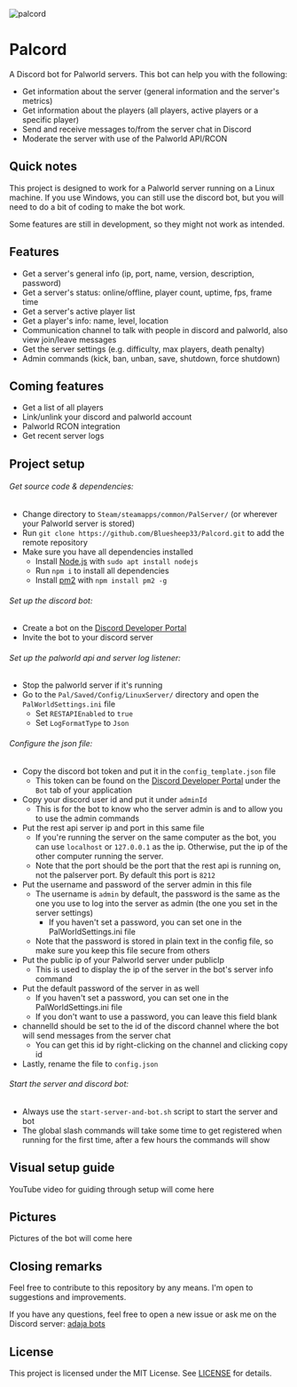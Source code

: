 ![palcord](https://github.com/Bluesheep33/Palcord/assets/75695506/585452ff-0e7a-43ff-9155-d74b8f9cc5bc)

# Palcord
A Discord bot for Palworld servers.
This bot can help you with the following:
- Get information about the server (general information and the server's metrics)
- Get information about the players (all players, active players or a specific player)
- Send and receive messages to/from the server chat in Discord
- Moderate the server with use of the Palworld API/RCON


## Quick notes
This project is designed to work for a Palworld server running on a Linux machine.
If you use Windows, you can still use the discord bot, but you will need to do a bit of coding to make the bot work.

Some features are still in development, so they might not work as intended.


## Features
- Get a server's general info (ip, port, name, version, description, password)
- Get a server's status: online/offline, player count, uptime, fps, frame time
- Get a server's active player list
- Get a player's info: name, level, location
- Communication channel to talk with people in discord and palworld, also view join/leave messages
- Get the server settings (e.g. difficulty, max players, death penalty)
- Admin commands (kick, ban, unban, save, shutdown, force shutdown)


## Coming features
- Get a list of all players
- Link/unlink your discord and palworld account
- Palworld RCON integration
- Get recent server logs


## Project setup
###### Get source code & dependencies:
- Change directory to `Steam/steamapps/common/PalServer/` (or wherever your Palworld server is stored)
- Run `git clone https://github.com/Bluesheep33/Palcord.git` to add the remote repository
- Make sure you have all dependencies installed
  - Install [Node.js](https://nodejs.org/en/) with `sudo apt install nodejs`
  - Run `npm i` to install all dependencies
  - Install [pm2](https://pm2.keymetrics.io/) with `npm install pm2 -g`

###### Set up the discord bot:
- Create a bot on the [Discord Developer Portal](https://discord.com/developers/applications)
- Invite the bot to your discord server

###### Set up the palworld api and server log listener:
- Stop the palworld server if it's running
- Go to the `Pal/Saved/Config/LinuxServer/` directory and open the `PalWorldSettings.ini` file
  - Set `RESTAPIEnabled` to `true`
  - Set `LogFormatType` to `Json`

###### Configure the json file:
- Copy the discord bot token and put it in the `config_template.json` file
  - This token can be found on the [Discord Developer Portal](https://discord.com/developers/applications) under the `Bot` tab of your application
- Copy your discord user id and put it under `adminId`
  - This is for the bot to know who the server admin is and to allow you to use the admin commands 
- Put the rest api server ip and port in this same file
  - If you're running the server on the same computer as the bot, you can use `localhost` or `127.0.0.1` as the ip. Otherwise, put the ip of the other computer running the server.
  - Note that the port should be the port that the rest api is running on, not the palserver port. By default this port is `8212`
- Put the username and password of the server admin in this file
  - The username is `admin` by default, the password is the same as the one you use to log into the server as admin (the one you set in the server settings)
    - If you haven't set a password, you can set one in the PalWorldSettings.ini file 
  - Note that the password is stored in plain text in the config file, so make sure you keep this file secure from others
- Put the public ip of your Palworld server under publicIp
  - This is used to display the ip of the server in the bot's server info command
- Put the default password of the server in as well
  - If you haven't set a password, you can set one in the PalWorldSettings.ini file
  - If you don't want to use a password, you can leave this field blank
- channelId should be set to the id of the discord channel where the bot will send messages from the server chat
  - You can get this id by right-clicking on the channel and clicking copy id
- Lastly, rename the file to `config.json`

###### Start the server and discord bot:
- Always use the `start-server-and-bot.sh` script to start the server and bot
- The global slash commands will take some time to get registered when running for the first time, after a few hours the commands will show


## Visual setup guide
YouTube video for guiding through setup will come here


## Pictures
Pictures of the bot will come here


## Closing remarks
Feel free to contribute to this repository by any means. I'm open to suggestions and improvements.

If you have any questions, feel free to open a new issue or ask me on the Discord server: [adaja bots](https://discord.gg/XwEYDmngXF)


## License
This project is licensed under the MIT License. See [LICENSE](./LICENSE) for details.
